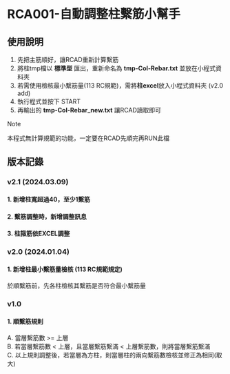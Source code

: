 # RCA001-自動調整柱繫筋小幫手

## 使用說明
1. 先把主筋順好，讓RCAD重新計算繫筋
2. 將柱tmp檔以 **標準型** 匯出，重新命名為 **tmp-Col-Rebar.txt** 並放在小程式資料夾
3. 若需使用檢核最小繫筋量(113 RC規範)，需將**柱excel**放入小程式資料夾 (v2.0 add)
4. 執行程式並按下 START
5. 再輸出的 **tmp-Col-Rebar_new.txt** 讓RCAD讀取即可

>[!note]
> 本程式無計算規範的功能，一定要在RCAD先順完再RUN此檔

## 版本記錄
### v2.1 (2024.03.09)
#### 1. 新增柱寬超過40，至少1繫筋
#### 2. 繫筋調整時，新增調整訊息
#### 3. 柱箍筋依EXCEL調整


### v2.0 (2024.01.04)
#### 1. 新增柱最小繫筋量檢核 (113 RC規範規定)
於順繫筋前，先各柱檢核其繫筋是否符合最小繫筋量

### v1.0
#### 1. 順繫筋規則
  A. 當層繫筋數 >= 上層\
  B. 若當層繫筋數 < 上層，且當層繫筋繫滿 < 上層繫筋數，則將當層繫筋繫滿\
  C. 以上規則調整後，若當層為方柱，則當層柱的兩向繫筋數檢核並修正為相同(取大)
